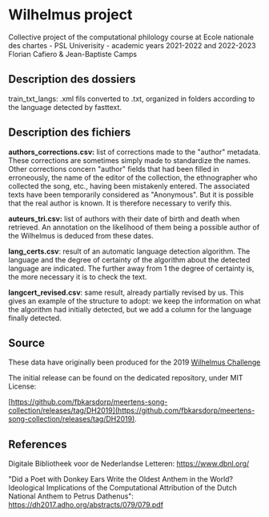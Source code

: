 # Wilhelmus project

Collective project of the computational philology course at Ecole nationale des chartes - PSL Univerisity - academic years 2021-2022 and 2022-2023
Florian Cafiero & Jean-Baptiste Camps

## Description des dossiers

train_txt_langs:  .xml fils converted to  .txt, organized in folders according to the language detected by fasttext.

## Description des fichiers


**authors_corrections.csv:** 
list of corrections made to the "author" metadata. These corrections are sometimes simply made to standardize the names. Other corrections concern "author" fields that had been filled in erroneously, the name of the editor of the collection, the ethnographer who collected the song, etc., having been mistakenly entered. The associated texts have been temporarily considered as "Anonymous". But it is possible that the real author is known. It is therefore necessary to verify this.

**auteurs_tri.csv:**
list of authors with their date of birth and death when retrieved. An annotation on the likelihood of them being a possible author of the Wilhelmus is deduced from these dates.

**lang_certs.csv**: 
result of an automatic language detection algorithm. The language and the degree of certainty of the algorithm about the detected language are indicated. The further away from 1 the degree of certainty is, the more necessary it is to check the text.

**langcert_revised.csv**: 
same result, already partially revised by us. This gives an example of the structure to adopt: we keep the information on what the algorithm had initially detected, but we add a column for the language finally detected.




## Source

These data have originally been produced for the 2019 
[Wilhelmus Challenge](https://staticweb.hum.uu.nl/dh2019/dh2019.adho.org/wilhelmus-challenge/index.html)

The initial release can be found on the dedicated repository, under MIT License:

[https://github.com/fbkarsdorp/meertens-song-collection/releases/tag/DH2019](https://github.com/fbkarsdorp/meertens-song-collection/releases/tag/DH2019).

## References

Digitale Bibliotheek voor de Nederlandse Letteren: https://www.dbnl.org/

"Did a Poet with Donkey Ears Write the Oldest Anthem in the World? Ideological Implications of the Computational Attribution of the Dutch National Anthem
to Petrus Dathenus": https://dh2017.adho.org/abstracts/079/079.pdf


